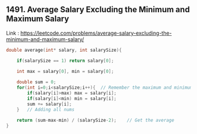 ## 1491. Average Salary Excluding the Minimum and Maximum Salary
Link : https://leetcode.com/problems/average-salary-excluding-the-minimum-and-maximum-salary/
```c
double average(int* salary, int salarySize){

    if(salarySize == 1) return salary[0];
    
    int max = salary[0], min = salary[0];

    double sum = 0;
    for(int i=0;i<salarySize;i++){  // Remember the maximum and minimum num
        if(salary[i]>max) max = salary[i];
        if(salary[i]<min) min = salary[i];
        sum += salary[i];  
    }   // Adding all nums
    
    return (sum-max-min) / (salarySize-2);    // Get the average
}
```
